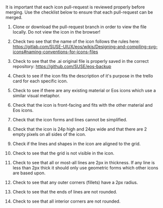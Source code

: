 It is important that each icon pull-request is reviewed properly before merging. Use the checklist below to ensure that each pull-request can be merged.

1. Clone or download the pull-request branch in order to view the file locally. Do not view the icon in the browser!

1. Check two see that the name of the icon follows the rules here: https://gitlab.com/SUSE-UIUX/eos/wikis/Designing-and-compiling-svg-icons#naming-conventions-for-icons-files

1. Check to see that the .ai original file is properly saved in the correct repository: https://github.com/SUSE/eos-backup

1. Check to see if the icon fits the description of it's purpose in the trello card for each specific icon.

1. Check to see if there are any existing material or Eos icons which use a similar visual metaphor.

1. Check that the icon is front-facing and fits with the other material and Eos icons.

1. Check that the icon forms and lines cannot be simplified.

1. Check that the icon is 24p high and 24px wide and that there are 2 empty pixels on all sides of the icon.

1. Check if the lines and shapes in the icon are aligned to the grid.

1. Check to see that the grid is not visible in the icon.

1. Check to see that all or most-all lines are 2px in thickness. If any line is less than 2px thick it should only use geometric forms which other icons are based upon.

1. Check to see that any outer corners (fillets) have a 2px radius. 

1. Check to see that the ends of lines are not rounded.

1. Check to see that all interior corners are not rounded.